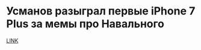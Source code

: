 # Усманов разыграл первые iPhone 7 Plus за мемы про Навального



[LINK](https://varlamov.ru/2409062.html)